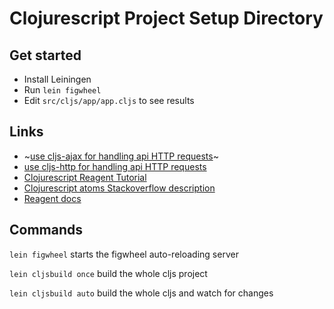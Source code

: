 # Clojurescript Project Setup Directory

## Get started
- Install Leiningen
- Run `lein figwheel`
- Edit `src/cljs/app/app.cljs` to see results

## Links
- ~[use cljs-ajax for handling api HTTP requests](https://github.com/JulianBirch/cljs-ajax)~
- [use cljs-http for handling api HTTP requests](https://github.com/r0man/cljs-http)
- [Clojurescript Reagent Tutorial](https://dhruvp.github.io/2015/02/23/mailchimip-clojure/)
- [Clojurescript atoms Stackoverflow description](https://stackoverflow.com/questions/21826514/how-are-atoms-implemented-in-clojurescript)
- [Reagent docs](https://github.com/reagent-project/reagent)


## Commands
`lein figwheel` starts the figwheel auto-reloading server

`lein cljsbuild once` build the whole cljs project

`lein cljsbuild auto` build the whole cljs and watch for changes
